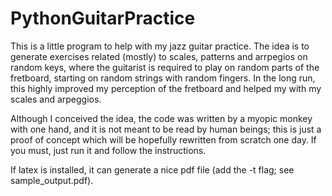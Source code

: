 # PythonGuitarPractice

This is a little program to help with my jazz guitar practice. The idea is to generate exercises related (mostly) to scales, patterns and arrpegios on random keys, where the guitarist is required to play on random parts of the fretboard, starting on random strings with random fingers. In the long run, this highly improved my perception of the fretboard and helped my with my scales and arpeggios.

Although I conceived the idea, the code was written by a myopic monkey with one hand, and it is not meant to be read by human beings; this is just a proof of concept which will be hopefully rewritten from scratch one day. If you must, just run it and follow the instructions. 

If latex is installed, it can generate a nice pdf file (add the -t flag; see sample_output.pdf).
